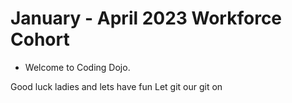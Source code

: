 # January - April 2023 Workforce Cohort
- Welcome to Coding Dojo.

Good luck ladies and lets have fun
Let git our git on
